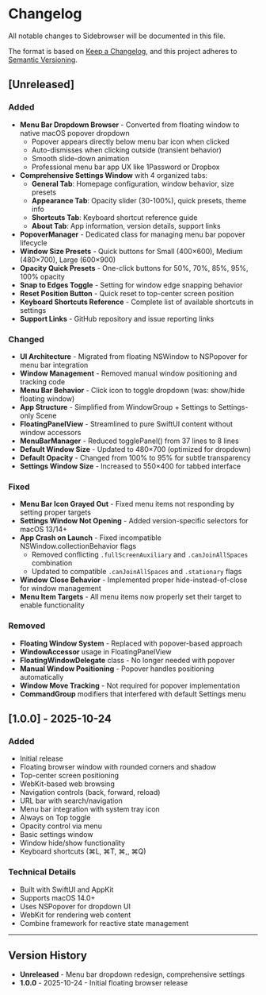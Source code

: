 # Changelog

All notable changes to Sidebrowser will be documented in this file.

The format is based on [Keep a Changelog](https://keepachangelog.com/en/1.0.0/),
and this project adheres to [Semantic Versioning](https://semver.org/spec/v2.0.0.html).

## [Unreleased]

### Added
- **Menu Bar Dropdown Browser** - Converted from floating window to native macOS popover dropdown
  - Popover appears directly below menu bar icon when clicked
  - Auto-dismisses when clicking outside (transient behavior)
  - Smooth slide-down animation
  - Professional menu bar app UX like 1Password or Dropbox
- **Comprehensive Settings Window** with 4 organized tabs:
  - **General Tab**: Homepage configuration, window behavior, size presets
  - **Appearance Tab**: Opacity slider (30-100%), quick presets, theme info
  - **Shortcuts Tab**: Keyboard shortcut reference guide
  - **About Tab**: App information, version details, support links
- **PopoverManager** - Dedicated class for managing menu bar popover lifecycle
- **Window Size Presets** - Quick buttons for Small (400×600), Medium (480×700), Large (600×900)
- **Opacity Quick Presets** - One-click buttons for 50%, 70%, 85%, 95%, 100% opacity
- **Snap to Edges Toggle** - Setting for window edge snapping behavior
- **Reset Position Button** - Quick reset to top-center screen position
- **Keyboard Shortcuts Reference** - Complete list of available shortcuts in settings
- **Support Links** - GitHub repository and issue reporting links

### Changed
- **UI Architecture** - Migrated from floating NSWindow to NSPopover for menu bar integration
- **Window Management** - Removed manual window positioning and tracking code
- **Menu Bar Behavior** - Click icon to toggle dropdown (was: show/hide floating window)
- **App Structure** - Simplified from WindowGroup + Settings to Settings-only Scene
- **FloatingPanelView** - Streamlined to pure SwiftUI content without window accessors
- **MenuBarManager** - Reduced togglePanel() from 37 lines to 8 lines
- **Default Window Size** - Updated to 480×700 (optimized for dropdown)
- **Default Opacity** - Changed from 100% to 95% for subtle transparency
- **Settings Window Size** - Increased to 550×400 for tabbed interface

### Fixed
- **Menu Bar Icon Grayed Out** - Fixed menu items not responding by setting proper targets
- **Settings Window Not Opening** - Added version-specific selectors for macOS 13/14+
- **App Crash on Launch** - Fixed incompatible NSWindow.collectionBehavior flags
  - Removed conflicting `.fullScreenAuxiliary` and `.canJoinAllSpaces` combination
  - Updated to compatible `.canJoinAllSpaces` and `.stationary` flags
- **Window Close Behavior** - Implemented proper hide-instead-of-close for window management
- **Menu Item Targets** - All menu items now properly set their target to enable functionality

### Removed
- **Floating Window System** - Replaced with popover-based approach
- **WindowAccessor** usage in FloatingPanelView
- **FloatingWindowDelegate** class - No longer needed with popover
- **Manual Window Positioning** - Popover handles positioning automatically
- **Window Move Tracking** - Not required for popover implementation
- **CommandGroup** modifiers that interfered with default Settings menu

## [1.0.0] - 2025-10-24

### Added
- Initial release
- Floating browser window with rounded corners and shadow
- Top-center screen positioning
- WebKit-based web browsing
- Navigation controls (back, forward, reload)
- URL bar with search/navigation
- Menu bar integration with system tray icon
- Always on Top toggle
- Opacity control via menu
- Basic settings window
- Window hide/show functionality
- Keyboard shortcuts (⌘L, ⌘T, ⌘,, ⌘Q)

### Technical Details
- Built with SwiftUI and AppKit
- Supports macOS 14.0+
- Uses NSPopover for dropdown UI
- WebKit for rendering web content
- Combine framework for reactive state management

---

## Version History

- **Unreleased** - Menu bar dropdown redesign, comprehensive settings
- **1.0.0** - 2025-10-24 - Initial floating browser release
